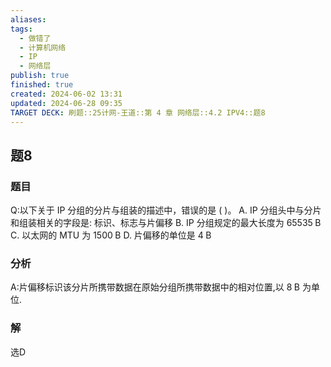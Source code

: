 ```yaml
---
aliases: 
tags:
  - 做错了
  - 计算机网络
  - IP
  - 网络层
publish: true
finished: true
created: 2024-06-02 13:31
updated: 2024-06-28 09:35
TARGET DECK: 刷题::25计网-王道::第 4 章 网络层::4.2 IPV4::题8
---
```


## 题8
### 题目
Q:以下关于 IP 分组的分片与组装的描述中，错误的是 ( )。
A. IP 分组头中与分片和组装相关的字段是: 标识、标志与片偏移
B. IP 分组规定的最大长度为 ${65535}\mathrm{\;B}$
C. 以太网的 MTU 为 ${1500}\mathrm{\;B}$
D. 片偏移的单位是 $4\mathrm{\;B}$
### 分析
A:片偏移标识该分片所携带数据在原始分组所携带数据中的相对位置,以 $8\mathrm{\;B}$ 为单位.
### 解
选D

